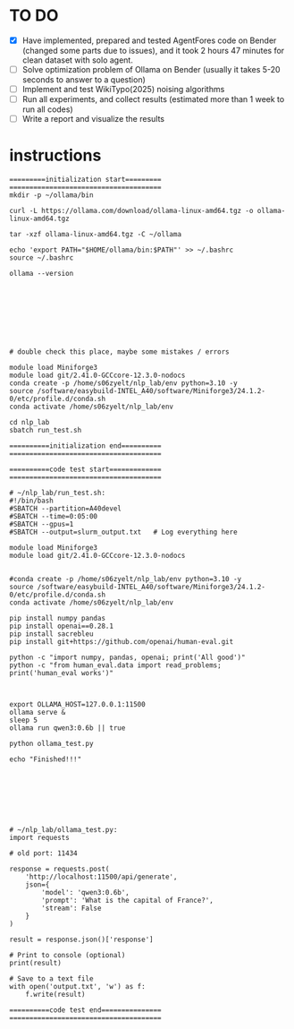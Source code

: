 # TO DO
- [x] Have implemented, prepared and tested AgentFores code on Bender (changed some parts due to issues), and it took 2 hours 47 minutes for clean dataset with solo agent.
- [ ] Solve optimization problem of Ollama on Bender (usually it takes 5-20 seconds to answer to a question) 
- [ ] Implement and test WikiTypo(2025) noising algorithms
- [ ] Run all experiments, and collect results (estimated more than 1 week to run all codes)
- [ ] Write a report and visualize the results

# instructions
```
=========initialization start=========
======================================
mkdir -p ~/ollama/bin

curl -L https://ollama.com/download/ollama-linux-amd64.tgz -o ollama-linux-amd64.tgz

tar -xzf ollama-linux-amd64.tgz -C ~/ollama

echo 'export PATH="$HOME/ollama/bin:$PATH"' >> ~/.bashrc
source ~/.bashrc

ollama --version









# double check this place, maybe some mistakes / errors

module load Miniforge3
module load git/2.41.0-GCCcore-12.3.0-nodocs
conda create -p /home/s06zyelt/nlp_lab/env python=3.10 -y
source /software/easybuild-INTEL_A40/software/Miniforge3/24.1.2-0/etc/profile.d/conda.sh
conda activate /home/s06zyelt/nlp_lab/env

cd nlp_lab
sbatch run_test.sh

==========initialization end==========
======================================
```






```
==========code test start=============
======================================

# ~/nlp_lab/run_test.sh:
#!/bin/bash
#SBATCH --partition=A40devel
#SBATCH --time=0:05:00
#SBATCH --gpus=1
#SBATCH --output=slurm_output.txt   # Log everything here

module load Miniforge3
module load git/2.41.0-GCCcore-12.3.0-nodocs


#conda create -p /home/s06zyelt/nlp_lab/env python=3.10 -y
source /software/easybuild-INTEL_A40/software/Miniforge3/24.1.2-0/etc/profile.d/conda.sh
conda activate /home/s06zyelt/nlp_lab/env

pip install numpy pandas
pip install openai==0.28.1
pip install sacrebleu
pip install git+https://github.com/openai/human-eval.git

python -c "import numpy, pandas, openai; print('All good')"
python -c "from human_eval.data import read_problems; print('human_eval works')"



export OLLAMA_HOST=127.0.0.1:11500
ollama serve &
sleep 5
ollama run qwen3:0.6b || true

python ollama_test.py

echo "Finished!!!"








# ~/nlp_lab/ollama_test.py:
import requests

# old port: 11434

response = requests.post(
    'http://localhost:11500/api/generate',
    json={
        'model': 'qwen3:0.6b',
        'prompt': 'What is the capital of France?',
        'stream': False
    }
)

result = response.json()['response']

# Print to console (optional)
print(result)

# Save to a text file
with open('output.txt', 'w') as f:
    f.write(result)

==========code test end===============
======================================
```
